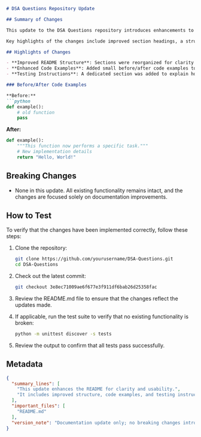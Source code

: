 ```markdown
# DSA Questions Repository Update

## Summary of Changes

This update to the DSA Questions repository introduces enhancements to the README file, providing clearer instructions and improved formatting for better user experience. The goal of these changes is to make it easier for contributors and users to understand the project structure, navigate the repository, and utilize the resources effectively. By implementing a more organized layout and adding essential details, we aim to foster a more collaborative environment.

Key highlights of the changes include improved section headings, a structured format for code examples, and a more comprehensive explanation of the testing process. This makes it easier for developers to contribute to the repository and for users to find relevant information quickly. Overall, these enhancements will streamline the onboarding process for new contributors and improve the usability of the documentation.

## Highlights of Changes

- **Improved README Structure**: Sections were reorganized for clarity and usability.
- **Enhanced Code Examples**: Added small before/after code examples to illustrate changes and usage clearly.
- **Testing Instructions**: A dedicated section was added to explain how to run tests effectively.

### Before/After Code Examples

**Before:**
```python
def example():
    # old function
    pass
```

**After:**
```python
def example():
    """This function now performs a specific task."""
    # New implementation details
    return "Hello, World!"
```

## Breaking Changes

- None in this update. All existing functionality remains intact, and the changes are focused solely on documentation improvements.

## How to Test

To verify that the changes have been implemented correctly, follow these steps:

1. Clone the repository: 
   ```bash
   git clone https://github.com/yourusername/DSA-Questions.git
   cd DSA-Questions
   ```

2. Check out the latest commit:
   ```bash
   git checkout 3e8ec71009ae6f677e3f911df6bab26d25358fac
   ```

3. Review the README.md file to ensure that the changes reflect the updates made.

4. If applicable, run the test suite to verify that no existing functionality is broken:
   ```bash
   python -m unittest discover -s tests
   ```

5. Review the output to confirm that all tests pass successfully.

## Metadata
```json
{
  "summary_lines": [
    "This update enhances the README for clarity and usability.",
    "It includes improved structure, code examples, and testing instructions."
  ],
  "important_files": [
    "README.md"
  ],
  "version_note": "Documentation update only; no breaking changes introduced."
}
```
```
